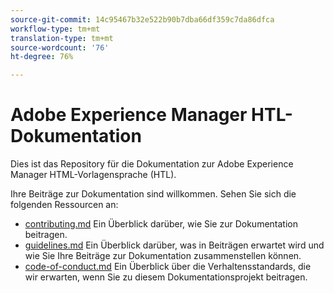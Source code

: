 ```yaml
---
source-git-commit: 14c95467b32e522b90b7dba66df359c7da86dfca
workflow-type: tm+mt
translation-type: tm+mt
source-wordcount: '76'
ht-degree: 76%

---
```

# Adobe Experience Manager HTL-Dokumentation

Dies ist das Repository für die Dokumentation zur Adobe Experience Manager HTML-Vorlagensprache (HTL).

Ihre Beiträge zur Dokumentation sind willkommen. Sehen Sie sich die folgenden Ressourcen an:

* [contributing.md](contributing.md) Ein Überblick darüber, wie Sie zur Dokumentation beitragen.
* [guidelines.md](guidelines.md) Ein Überblick darüber, was in Beiträgen erwartet wird und wie Sie Ihre Beiträge zur Dokumentation zusammenstellen können.
* [code-of-conduct.md](code-of-conduct.md) Ein Überblick über die Verhaltensstandards, die wir erwarten, wenn Sie zu diesem Dokumentationsprojekt beitragen.
